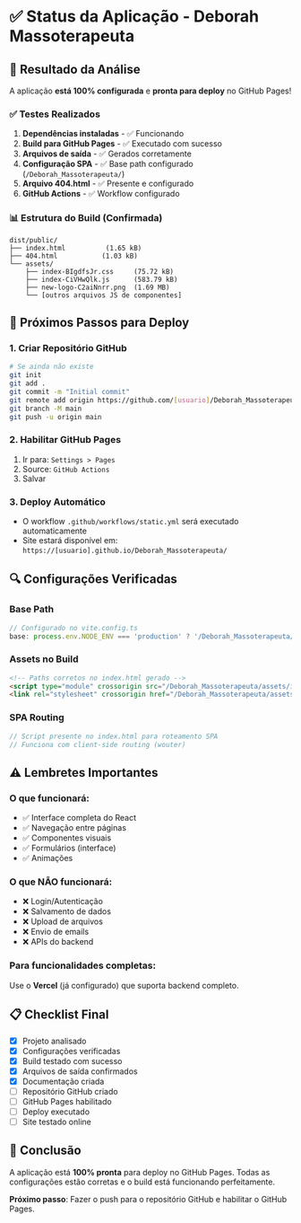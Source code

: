 # ✅ Status da Aplicação - Deborah Massoterapeuta

## 🎯 Resultado da Análise

A aplicação **está 100% configurada** e **pronta para deploy** no GitHub Pages!

### ✅ Testes Realizados

1. **Dependências instaladas** - ✅ Funcionando
2. **Build para GitHub Pages** - ✅ Executado com sucesso
3. **Arquivos de saída** - ✅ Gerados corretamente
4. **Configuração SPA** - ✅ Base path configurado (`/Deborah_Massoterapeuta/`)
5. **Arquivo 404.html** - ✅ Presente e configurado
6. **GitHub Actions** - ✅ Workflow configurado

### 📊 Estrutura do Build (Confirmada)

```
dist/public/
├── index.html          (1.65 kB)
├── 404.html           (1.03 kB)
└── assets/
    ├── index-BIgdfsJr.css     (75.72 kB)
    ├── index-CiVHwQlk.js      (583.79 kB)
    ├── new-logo-C2aiNnrr.png  (1.69 MB)
    └── [outros arquivos JS de componentes]
```

## 🚀 Próximos Passos para Deploy

### 1. **Criar Repositório GitHub**
```bash
# Se ainda não existe
git init
git add .
git commit -m "Initial commit"
git remote add origin https://github.com/[usuario]/Deborah_Massoterapeuta.git
git branch -M main
git push -u origin main
```

### 2. **Habilitar GitHub Pages**
1. Ir para: `Settings > Pages`
2. Source: `GitHub Actions`
3. Salvar

### 3. **Deploy Automático**
- O workflow `.github/workflows/static.yml` será executado automaticamente
- Site estará disponível em: `https://[usuario].github.io/Deborah_Massoterapeuta/`

## 🔍 Configurações Verificadas

### Base Path
```javascript
// Configurado no vite.config.ts
base: process.env.NODE_ENV === 'production' ? '/Deborah_Massoterapeuta/' : '/'
```

### Assets no Build
```html
<!-- Paths corretos no index.html gerado -->
<script type="module" crossorigin src="/Deborah_Massoterapeuta/assets/index-CiVHwQlk.js"></script>
<link rel="stylesheet" crossorigin href="/Deborah_Massoterapeuta/assets/index-BIgdfsJr.css">
```

### SPA Routing
```javascript
// Script presente no index.html para roteamento SPA
// Funciona com client-side routing (wouter)
```

## ⚠️ Lembretes Importantes

### O que funcionará:
- ✅ Interface completa do React
- ✅ Navegação entre páginas
- ✅ Componentes visuais
- ✅ Formulários (interface)
- ✅ Animações

### O que NÃO funcionará:
- ❌ Login/Autenticação
- ❌ Salvamento de dados
- ❌ Upload de arquivos
- ❌ Envio de emails
- ❌ APIs do backend

### Para funcionalidades completas:
Use o **Vercel** (já configurado) que suporta backend completo.

## 📋 Checklist Final

- [x] Projeto analisado
- [x] Configurações verificadas
- [x] Build testado com sucesso
- [x] Arquivos de saída confirmados
- [x] Documentação criada
- [ ] Repositório GitHub criado
- [ ] GitHub Pages habilitado
- [ ] Deploy executado
- [ ] Site testado online

## 🎉 Conclusão

A aplicação está **100% pronta** para deploy no GitHub Pages. Todas as configurações estão corretas e o build está funcionando perfeitamente.

**Próximo passo**: Fazer o push para o repositório GitHub e habilitar o GitHub Pages.